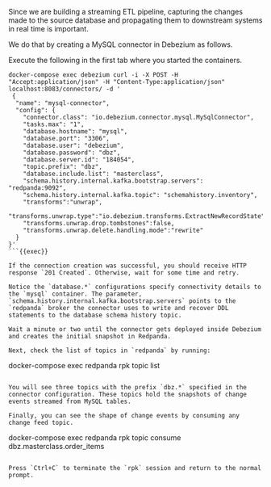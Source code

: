 Since we are building a streaming ETL pipeline, capturing the changes made to the source database and propagating them to downstream systems in real time is important.

We do that by creating a MySQL connector in Debezium as follows.

Execute the following in the first tab where you started the containers.

```
docker-compose exec debezium curl -i -X POST -H "Accept:application/json" -H "Content-Type:application/json" localhost:8083/connectors/ -d '
 {
  "name": "mysql-connector",
  "config": {
    "connector.class": "io.debezium.connector.mysql.MySqlConnector",
    "tasks.max": "1",
    "database.hostname": "mysql",
    "database.port": "3306",
    "database.user": "debezium",
    "database.password": "dbz",
    "database.server.id": "184054",
    "topic.prefix": "dbz",
    "database.include.list": "masterclass",
    "schema.history.internal.kafka.bootstrap.servers": "redpanda:9092",
    "schema.history.internal.kafka.topic": "schemahistory.inventory",
    "transforms":"unwrap",
    "transforms.unwrap.type":"io.debezium.transforms.ExtractNewRecordState",
    "transforms.unwrap.drop.tombstones":false,
    "transforms.unwrap.delete.handling.mode":"rewrite"
  }
}'
```{{exec}}

If the connection creation was successful, you should receive HTTP response `201 Created`. Otherwise, wait for some time and retry.

Notice the `database.*` configurations specify connectivity details to the `mysql` container. The parameter, `schema.history.internal.kafka.bootstrap.servers` points to the `redpanda` broker the connector uses to write and recover DDL statements to the database schema history topic.

Wait a minute or two until the connector gets deployed inside Debezium and creates the initial snapshot in Redpanda.

Next, check the list of topics in `redpanda` by running:

```
docker-compose exec redpanda rpk topic list
```{{exec}}

You will see three topics with the prefix `dbz.*` specified in the connector configuration. These topics hold the snapshots of change events streamed from MySQL tables.

Finally, you can see the shape of change events by consuming any change feed topic.

```
docker-compose exec redpanda rpk topic consume dbz.masterclass.order_items 
```{{exec}}

Press `Ctrl+C` to terminate the `rpk` session and return to the normal prompt.

